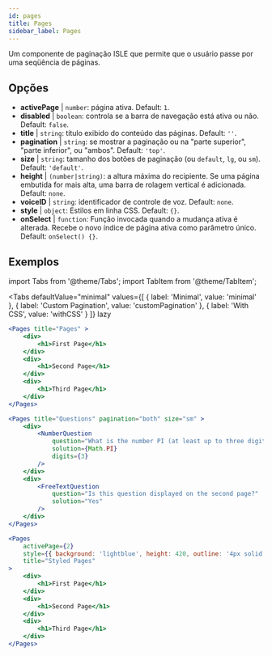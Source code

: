 ```yaml
---
id: pages 
title: Pages
sidebar_label: Pages
---
```


Um componente de paginação ISLE que permite que o usuário passe por uma seqüência de páginas.

## Opções

* __activePage__ | `number`: página ativa. Default: `1`.
* __disabled__ | `boolean`: controla se a barra de navegação está ativa ou não. Default: `false`.
* __title__ | `string`: título exibido do conteúdo das páginas. Default: `''`.
* __pagination__ | `string`: se mostrar a paginação ou na "parte superior", "parte inferior", ou "ambos". Default: `'top'`.
* __size__ | `string`: tamanho dos botões de paginação (ou `default`, `lg`, ou `sm`). Default: `'default'`.
* __height__ | `(number|string)`: a altura máxima do recipiente. Se uma página embutida for mais alta, uma barra de rolagem vertical é adicionada. Default: `none`.
* __voiceID__ | `string`: identificador de controle de voz. Default: `none`.
* __style__ | `object`: Estilos em linha CSS. Default: `{}`.
* __onSelect__ | `function`: Função invocada quando a mudança ativa é alterada. Recebe o novo índice de página ativa como parâmetro único. Default: `onSelect() {}`.


## Exemplos

import Tabs from '@theme/Tabs';
import TabItem from '@theme/TabItem';

<Tabs
    defaultValue="minimal"
    values={[
        { label: 'Minimal', value: 'minimal' },
        { label: 'Custom Pagination', value: 'customPagination' },
        { label: 'With CSS', value: 'withCSS' }
    ]}
    lazy
>

<TabItem value="minimal">

```jsx live
<Pages title="Pages" >
    <div>
        <h1>First Page</h1>
    </div>
    <div>
        <h1>Second Page</h1>
    </div>
    <div>
        <h1>Third Page</h1>
    </div>
</Pages>
```

</TabItem>

<TabItem value="customPagination" >

```jsx live
<Pages title="Questions" pagination="both" size="sm" >
    <div>
        <NumberQuestion
            question="What is the number PI (at least up to three digits after the decimal point)?"
            solution={Math.PI}
            digits={3}
        />
    </div>
    <div>
        <FreeTextQuestion 
            question="Is this question displayed on the second page?"
            solution="Yes" 
        />
    </div>
</Pages>
```
</TabItem>

<TabItem value="withCSS">

```jsx live
<Pages 
    activePage={2}
    style={{ background: 'lightblue', height: 420, outline: '4px solid black' }} 
    title="Styled Pages"
>
    <div>
        <h1>First Page</h1>
    </div>
    <div>
        <h1>Second Page</h1>
    </div>
    <div>
        <h1>Third Page</h1>
    </div>
</Pages>
```

</TabItem>

</Tabs>

